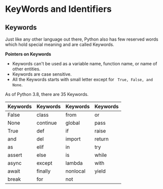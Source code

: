 # KeyWords and Identifiers

## Keywords

Just like any other language out there, Python also has few reserved words which hold special meaning and are called Keywords.

**Pointers on Keywords**

- Keywords can't be used as a variable name, function name, or name of other entities.
- Keywords are case sensitive.
- All the Keywords starts with small letter except for ` True, False, and None`.

As of Python 3.8, there are 35 Keywords.

| Keywords | Keywords | Keywords | Keywords |
| -------- | -------- | -------- | -------- |
| False    | class    | from     | or       |
| None     | continue | global   | pass     |
| True     | def      | if       | raise    |
| and      | del      | import   | return   |
| as       | elif     | in       | try      |
| assert   | else     | is       | while    |
| async    | except   | lambda   | with     |
| await    | finally  | nonlocal | yield    |
| break    | for      | not      |
